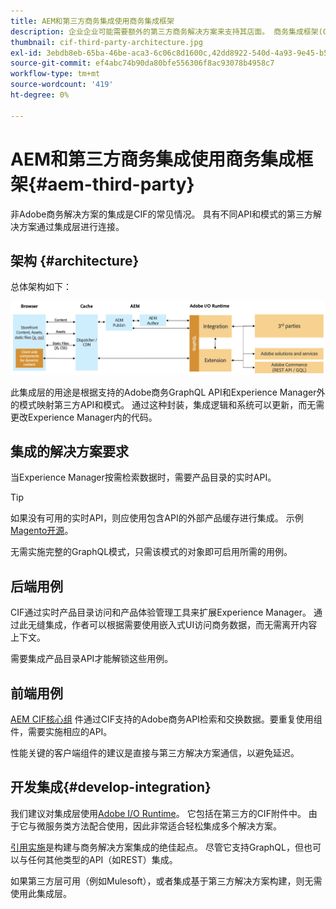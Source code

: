 ```yaml
---
title: AEM和第三方商务集成使用商务集成框架
description: 企业企业可能需要额外的第三方商务解决方案来支持其店面。 商务集成框架(CIF)可用于此类集成方案，以使用I/O运行时将第三方商务解决方案连接到Adobe Experience Manager。
thumbnail: cif-third-party-architecture.jpg
exl-id: 3ebdb8eb-65ba-46be-aca3-6c06c8d1600c,42dd8922-540d-4a93-9e45-b5e83dc11e16
source-git-commit: ef4abc74b90da80bfe556306f8ac93078b4958c7
workflow-type: tm+mt
source-wordcount: '419'
ht-degree: 0%

---
```


# AEM和第三方商务集成使用商务集成框架{#aem-third-party}

非Adobe商务解决方案的集成是CIF的常见情况。 具有不同API和模式的第三方解决方案通过集成层进行连接。

## 架构 {#architecture}

总体架构如下：

![AEM非Magento/第三方架构概述](../assets//AEM_nonMagento_Architecture.png)

此集成层的用途是根据支持的Adobe商务GraphQL API和Experience Manager外的模式映射第三方API和模式。 通过这种封装，集成逻辑和系统可以更新，而无需更改Experience Manager内的代码。

## 集成的解决方案要求

当Experience Manager按需检索数据时，需要产品目录的实时API。

>[!TIP]
>
>如果没有可用的实时API，则应使用包含API的外部产品缓存进行集成。 示例[Magento开源](https://magento.com/products/magento-open-source)。

无需实施完整的GraphQL模式，只需该模式的对象即可启用所需的用例。

## 后端用例

CIF通过实时产品目录访问和产品体验管理工具来扩展Experience Manager。 通过此无缝集成，作者可以根据需要使用嵌入式UI访问商务数据，而无需离开内容上下文。

需要集成产品目录API才能解锁这些用例。

## 前端用例

[AEM CIF核心组](https://github.com/adobe/aem-core-cif-components) 件通过CIF支持的Adobe商务API检索和交换数据。要重复使用组件，需要实施相应的API。

性能关键的客户端组件的建议是直接与第三方解决方案通信，以避免延迟。

## 开发集成{#develop-integration}

我们建议对集成层使用[Adobe I/O Runtime](https://www.adobe.io/apis/experienceplatform/runtime.html)。 它包括在第三方的CIF附件中。 由于它与微服务类方法配合使用，因此非常适合轻松集成多个解决方案。

[引用实施](https://github.com/adobe/commerce-cif-graphql-integration-reference)是构建与商务解决方案集成的绝佳起点。 尽管它支持GraphQL，但也可以与任何其他类型的API（如REST）集成。

如果第三方层可用（例如Mulesoft），或者集成基于第三方解决方案构建，则无需使用此集成层。
